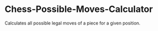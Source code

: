 # Chess-Possible-Moves-Calculator
Calculates all possible legal moves of a piece for a given position.  
